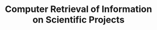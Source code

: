 ---
layout: default
contributors:
- NBER
description: The NIH CRISP (Computer Retrieval of Information on Scientific Projects)
  is a searchable database of federally funded biomedical research projects conducted
  at universities, hospitals, and other research institutions. This dataset has not
  been updated since 2007, but is relevant to historic research
last_edit: Mon, 19 Jun 2023 16:46:40 GMT
location: https://www.nber.org/research/data/computer-retrieval-information-scientific-projects
maintained_by: data@nber.org
open_access: 'TRUE'
shortname: crisp
timeframe: 1972-1995
title: Computer Retrieval of Information on Scientific Projects
uuid: 0ab62e80-2e3a-4289-8abf-0995489f5f0c
versioning: 'FALSE'
---
